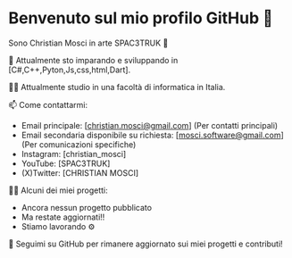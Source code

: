 # Benvenuto sul mio profilo GitHub 👋

Sono Christian Mosci in arte SPAC3TRUK 🚀

🌱 Attualmente sto imparando e sviluppando in [C#,C++,Pyton,Js,css,html,Dart].

👨‍🏫 Attualmente studio in una facoltà di informatica in Italia.

📫 Come contattarmi:
- Email principale: [christian.mosci@gmail.com] (Per contatti principali)
- Email secondaria disponibile su richiesta: [mosci.software@gmail.com] (Per comunicazioni specifiche)
- Instagram: [christian_mosci]
- YouTube: [SPAC3TRUK]
- (X)Twitter: [CHRISTIAN MOSCI]

👨‍💻 Alcuni dei miei progetti:
- Ancora nessun progetto pubblicato
- Ma restate aggiornati!!
- Stiamo lavorando ⚙️

 

🔗 Seguimi su GitHub per rimanere aggiornato sui miei progetti e contributi!

<!---
SPAC3TRUK/SPAC3TRUK is a ✨ special ✨ repository because its `README.md` (this file) appears on your GitHub profile.
You can click the Preview link to take a look at your changes.
--->

